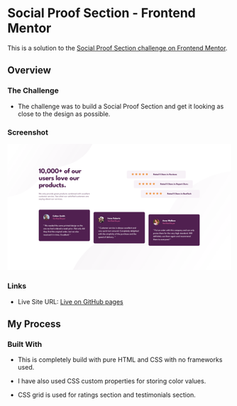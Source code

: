 # Social Proof Section - Frontend Mentor

This is a solution to the [Social Proof Section challenge on Frontend Mentor](https://www.frontendmentor.io/challenges/social-proof-section-6e0qTv_bA).

## Overview

### The Challenge

- The challenge was to build a Social Proof Section and get it looking as close to the design as possible.

### Screenshot

![](screenshot.png)

### Links

- Live Site URL: [Live on GitHub pages](https://yashgo09.github.io/social-proof-section/)

## My Process

### Built With

- This is completely build with pure HTML and CSS with no frameworks used.

- I have also used CSS custom properties for storing color values.

- CSS grid is used for ratings section and testimonials section.
